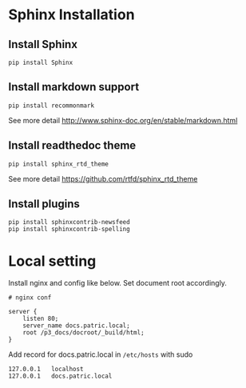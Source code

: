 # Sphinx Installation

## Install Sphinx
```
pip install Sphinx
```

## Install markdown support
```
pip install recommonmark
```
See more detail http://www.sphinx-doc.org/en/stable/markdown.html

## Install readthedoc theme
```
pip install sphinx_rtd_theme
```
See more detail https://github.com/rtfd/sphinx_rtd_theme

## Install plugins
```
pip install sphinxcontrib-newsfeed
pip install sphinxcontrib-spelling
```

# Local setting
Install nginx and config like below. Set document root accordingly.
```
# nginx conf

server {
	listen 80;
	server_name docs.patric.local;
	root /p3_docs/docroot/_build/html;
}
```

Add record for docs.patric.local in `/etc/hosts` with sudo
```
127.0.0.1	localhost
127.0.0.1	docs.patric.local
```
